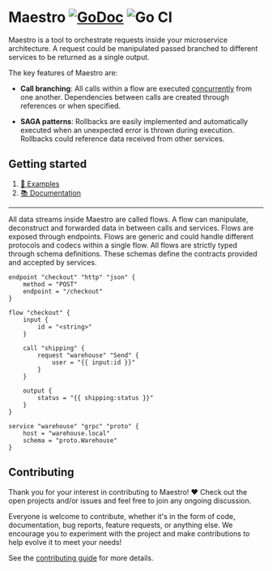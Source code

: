 # Maestro [![GoDoc](https://godoc.org/github.com/jexia/maestro?status.svg)](https://godoc.org/github.com/jexia/maestro) ![Go CI](https://github.com/jexia/maestro/workflows/Go%20CI/badge.svg)

Maestro is a tool to orchestrate requests inside your microservice architecture.
A request could be manipulated passed branched to different services to be returned as a single output.

The key features of Maestro are:

* **Call branching**: All calls within a flow are executed [concurrently](https://github.com/jexia/maestro/tree/master/flow) from one another. Dependencies between calls are created through references or when specified.

* **SAGA patterns**: Rollbacks are easily implemented and automatically executed when an unexpected error is thrown during execution. Rollbacks could reference data received from other services.

## Getting started

1. [🚀 Examples](https://github.com/jexia/maestro/tree/master/examples)
2. [📚 Documentation](https://godoc.org/github.com/jexia/maestro)

---

All data streams inside Maestro are called flows.
A flow can manipulate, deconstruct and forwarded data in between calls and services.
Flows are exposed through endpoints. Flows are generic and could handle different protocols and codecs within a single flow.
All flows are strictly typed through schema definitions. These schemas define the contracts provided and accepted by services.

```hcl
endpoint "checkout" "http" "json" {
    method = "POST"
    endpoint = "/checkout"
}

flow "checkout" {
    input {
        id = "<string>"
    }

    call "shipping" {
        request "warehouse" "Send" {
            user = "{{ input:id }}"
        }
    }

    output {
        status = "{{ shipping:status }}"
    }
}

service "warehouse" "grpc" "proto" {
    host = "warehouse.local"
    schema = "proto.Warehouse"
}
```

## Contributing

Thank you for your interest in contributing to Maestro! ❤
Check out the open projects and/or issues and feel free to join any ongoing discussion.

Everyone is welcome to contribute, whether it's in the form of code, documentation, bug reports, feature requests, or anything else. We encourage you to experiment with the project and make contributions to help evolve it to meet your needs!

See the [contributing guide](https://github.com/jexia/maestro/blob/master/CONTRIBUTING.md) for more details.
